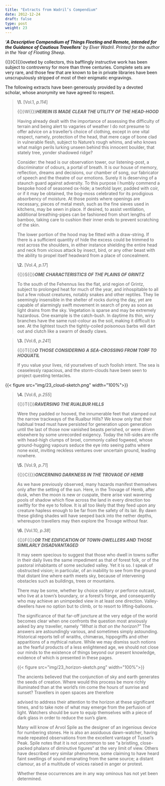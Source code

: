```yaml
---
title: "Extracts from Wadril’s Compendium"
date: 2012-12-24
draft: false
type: post
weight: 23
---
```


*‘**A Descriptive Compendium of Things Fleeting and Remote, intended for the Guidance of Cautious Travellers**' by Elver Wadril. Printed for the author in the Year of Floating Sheep*.

{{<glyph>}}C{{</glyph>}}oveted by collectors, this bafflingly instructive work has been subject to controversy for more than three centuries. Complete sets are very rare, and those few that are known to be in private libraries have been unscrupulously stripped of most of their enigmatic engravings. 

The following extracts have been generously provided by a devoted scholar, whose anonymity we have agreed to respect.



> **\1.** [Vol.1, *p.114*]
>
> {{<glyph>}}W{{</glyph>}}***HEREIN IS MADE CLEAR THE UTILITY OF THE HEAD-HOOD***
>
> Having already dealt with the importance of assessing the difficulty of terrain and being alert to vagaries of weather I do not presume to offer advice on a traveller’s choice of clothing, except in one vital respect, namely, protection of the head, that mere cage of bone clad in vulnerable flesh, subject to Nature’s rough whims, and who knows what malign perils lurking unseen behind this innocent boulder, that stately tree, yonder shadowed ridge?
>
> Consider: the head is our observation tower, our listening-post, a discriminator of odours, a portal of breath. It is our house of memory, reflection, dreams and decisions, our chamber of song, our fabricator of speech and the theatre of our emotions. Surely it is deserving of a staunch guard against adversity. To this purpose I humbly commend a bespoke hood of seasoned ox-hide; a twofold layer, padded with coir, or if it may be obtained, the bog-moss celebrated for its prodigious absorbency of moisture. At those points where openings are necessary, pieces of metal mesh, such as the fine sieves used in kitchens, may be sewn in place. If desired, to assist ventilation, additional breathing-pipes can be fashioned from short lengths of bamboo, taking care to cushion their inner ends to prevent scratching of the skin.
>
> The lower portion of the hood may be fitted with a draw-string. If there is a sufficient quantity of hide the excess could be trimmed to rest across the shoulders, in either instance shielding the entire head and neck from vicious attack by insect, bird, or any other beast with the ability to propel itself headward from a place of concealment.



> **\2.** [Vol.4, *p.17*]
>
> {{<glyph>}}S{{</glyph>}}***OME CHARACTERISTICS OF THE PLAINS OF GRINTZ***
>
> To the south of the Fehennus lies the flat, arid region of Grintz, subject to prolonged heat for much of the year, and inhospitable to all but a few robust creatures, notably snakes and other reptiles. They lie seemingly insensible in the shelter of rocks during the day, yet are capable of alarmingly swift movement in search of prey as soon as light drains from the sky. Vegetation is sparse and may be extremely hazardous. One example is the catch-bush. In daytime its thin, wiry branches have the same rust-colour as the soil, making it difficult to see. At the lightest touch the tightly-coiled poisonous barbs will dart out and clutch like a swarm of deadly claws.



> **\3.** [Vol.6, *p.241*]
>
> {{<glyph>}}T{{</glyph>}}***O THOSE CONSIDERING A SEA-CROSSING FROM TORF TO HOQUATIL***
>
> If you value your lives, rid yourselves of such foolish intent. The sea is ceaselessly rapacious, and the storm-clouds have been seen to project questing tentacles.
>

{{< figure src="img/23_cloud-sketch.png" width="100%">}}

> **\4.** [Vol.6, *p.255*]
>
> {{<glyph>}}T{{</glyph>}}***RAVERSING THE RUALBUR HILLS***
>
> Were they padded or hooved, the innumerable feet that stamped out the narrow trackways of the Rualbur Hills? We know only that their habitual tread must have persisted for generation upon generation until the last of those now vanished beasts perished, or were driven elsewhere by some unrecorded exigency. Today the hill-sides are rife with head-high clumps of broel, commonly called fogweed, whose ground-hugging vapours seduce the eye into seeing paths where none exist, inviting reckless ventures over uncertain ground, leading nowhere.



> **\5.** [Vol.9, *p.71*]
>
> {{<glyph>}}C{{</glyph>}}***ONCERNING DARKNESS IN THE TROVAGE OF HEMB***
>
> As we have previously observed, many hazards manifest themselves only after the setting of the sun. Here, in the Trovage of Hemb, after dusk, when the moon is new or cuspate, there arise vast wavering pools of shadow which flow across the land in every direction too swiftly for the eye to follow. It is all too likely that they feed upon any creature hapless enough to be far from the safety of its lair. By dawn these gliding shades will have seeped back into the nether depths, whereupon travellers may then explore the Trovage without fear.



> **\6.** [Vol.10, *p.38*]
>
> {{<glyph>}}F{{</glyph>}}***OR THE EDIFICATION OF TOWN-DWELLERS AND THOSE SIMILARLY DISADVANTAGED***
>
> It may seem specious to suggest that those who dwell in towns suffer in their daily lives the same impediment as that of forest folk, or of the pastoral inhabitants of some secluded valley. Yet it is so. I speak of obstructed vision; in particular, of an inability to see from the ground that distant line where earth meets sky, because of intervening obstacles such as buildings, trees or mountains.
>
> There may be some, whether by choice solitary or perforce outcast, who live at a town’s boundary, or a forest’s fringe, and consequently who may achieve an unimpeded view in at least one direction. Valley-dwellers have no option but to climb, or to resort to lifting-balloons.
>
> The significance of that far-off juncture at the very edge of the world becomes clear when one confronts the question most anxiously asked by any traveller, namely *“What is that on the horizon?”* The answers are astoundingly various, and sometimes simply astounding. Historical reports tell of wraiths, chimæras, hippogriffs and other apparitions of a mythical nature. While we may dismiss such notions as the fearful products of a less enlightened age, we should not close our minds to the existence of things beyond our present knowledge, evidence of which is presented in these pages.
>
> {{< figure src="img/23_horizon-sketch.png" width="100%">}}
>
> The ancients believed that the conjunction of sky and earth generates the seeds of creation. Where would this process be more richly illuminated than at the world’s rim come the hours of sunrise and sunset? Travellers in open spaces are therefore 
>
> advised to address their attention to the horizon at these significant times, and to take note of what may emerge from the perfusion of light. Watchers should be sure to equip themselves with a piece of dark glass in order to reduce the sun’s glare.
>
> Many will know of Arvol Spile as the designer of an ingenious device for numbering stones. He is also an assiduous dawn-watcher, having made repeated observations from the excellent vantage of Tussel’s Peak. Spile notes that it is not uncommon to see “a bristling, close-packed phalanx of diminutive figures” at the very limit of view. Others have described very similar phenomena, some claiming to have heard faint swellings of sound emanating from the same source; a distant clamour, as of a multitude of voices raised in anger or protest. 
>
> Whether these occurrences are in any way ominous has not yet been determined.
